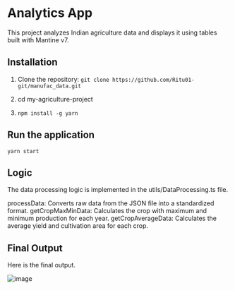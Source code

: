 # Analytics App

This project analyzes Indian agriculture data and displays it using tables built with Mantine v7.

## Installation

1. Clone the repository:
```git clone https://github.com/Ritu01-git/manufac_data.git```

2. cd my-agriculture-project
3. ```npm install -g yarn```

## Run the application

```yarn start```

## Logic

The data processing logic is implemented in the utils/DataProcessing.ts file.

processData: Converts raw data from the JSON file into a standardized format.
getCropMaxMinData: Calculates the crop with maximum and minimum production for each year.
getCropAverageData: Calculates the average yield and cultivation area for each crop.

## Final Output

Here is the final output.

![image](https://github.com/Ritu01-git/manufac_data/assets/73469881/13225e84-f383-4e1d-b64c-a250291aeab3)




